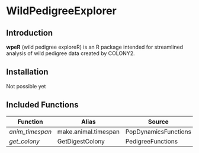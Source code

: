 
# WildPedigreeExplorer

## Introduction

**wpeR** (wild pedigree exploreR) is an R package intended for
streamlined analysis of wild pedigree data created by COLONY2.

## Installation

Not possible yet

## Included Functions

| Function        | Alias                | Source               |
|-----------------|----------------------|----------------------|
| *anim_timespan* | make.animal.timespan | PopDynamicsFunctions |
| *get_colony*    | GetDigestColony      | PedigreeFunctions    |
